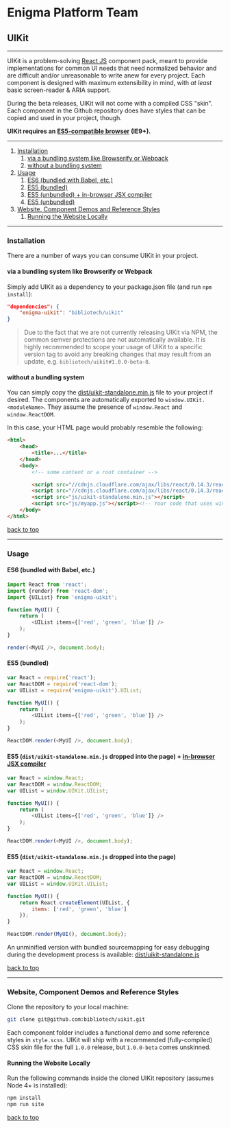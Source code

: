 # Enigma Platform Team
## UIKit

---

UIKit is a problem-solving [React JS](https://facebook.github.io/react/) component pack, meant to provide implementations for common UI needs that need normalized behavior and are difficult and/or unreasonable to write anew for every project. Each component is designed with maximum extensibility in mind, with _at least_ basic screen-reader & ARIA support.

During the beta releases, UIKit will not come with a compiled CSS "skin". Each component in the Github repository does have styles that can be copied and used in your project, though.

__UIKit requires an [ES5-compatible browser](http://kangax.github.io/compat-table/es5/) (IE9+).__

---

1. [Installation](#installation)
    1. [via a bundling system like Browserify or Webpack](#via-a-bundling-system-like-browserify-or-webpack)
    1. [without a bundling system](#without-a-bundling-system)
1. [Usage](#usage)
    1. [ES6 (bundled with Babel, etc.)](#es6-bundled-with-babel-etc)
    1. [ES5 (bundled)](#es5-bundled)
    1. [ES5 (unbundled) + in-browser JSX compiler](#es5-distuikitstandaloneminjs-dropped-into-the-page--inbrowser-jsx-compilerhttpbabeljsiodocsusagebrowser)
    1. [ES5 (unbundled)](#es5-distuikitstandaloneminjs-dropped-into-the-page)
1. [Website, Component Demos and Reference Styles](#website-component-demos-and-reference-styles)
    1. [Running the Website Locally](#running-the-website-locally)

---

### Installation

There are a number of ways you can consume UIKit in your project.

#### via a bundling system like Browserify or Webpack

Simply add UIKit as a dependency to your package.json file (and run `npm install`):

```json
"dependencies": {
    "enigma-uikit": "bibliotech/uikit"
}
```

> Due to the fact that we are not currently releasing UIKit via NPM, the common semver protections are not automatically available. It is highly recommended to scope your usage of UIKit to a specific version tag to avoid any breaking changes that may result from an update, e.g. `bibliotech/uikit#1.0.0-beta-8`.

#### without a bundling system

You can simply copy the [dist/uikit-standalone.min.js](https://github.com/bibliotech/uikit/blob/master/dist/uikit-standalone.min.js) file to your project if desired. The components are automatically exported to `window.UIKit.<moduleName>`. They assume the presence of `window.React` and `window.ReactDOM`.

In this case, your HTML page would probably resemble the following:
```html
<html>
    <head>
        <title>...</title>
    </head>
    <body>
        <!-- some content or a root container -->

        <script src="//cdnjs.cloudflare.com/ajax/libs/react/0.14.3/react.min.js"></script>
        <script src="//cdnjs.cloudflare.com/ajax/libs/react/0.14.3/react-dom.min.js"></script>
        <script src="js/uikit-standalone.min.js"></script>
        <script src="js/myapp.js"></script><!-- Your code that uses window.UIKit.<moduleName> goes last. -->
    </body>
</html>
```

[back to top](#uikit)

---

### Usage
#### ES6 (bundled with Babel, etc.)

```js
import React from 'react';
import {render} from 'react-dom';
import {UIList} from 'enigma-uikit';

function MyUI() {
    return (
        <UIList items={['red', 'green', 'blue']} />
    );
}

render(<MyUI />, document.body);
```

#### ES5 (bundled)

```js
var React = require('react');
var ReactDOM = require('react-dom');
var UIList = require('enigma-uikit').UIList;

function MyUI() {
    return (
        <UIList items={['red', 'green', 'blue']} />
    );
}

ReactDOM.render(<MyUI />, document.body);
```

#### ES5 (`dist/uikit-standalone.min.js` dropped into the page) + [in-browser JSX compiler](http://babeljs.io/docs/usage/browser/)
```js
var React = window.React;
var ReactDOM = window.ReactDOM;
var UIList = window.UIKit.UIList;

function MyUI() {
    return (
        <UIList items={['red', 'green', 'blue']} />
    );
}

ReactDOM.render(<MyUI />, document.body);
```

#### ES5 (`dist/uikit-standalone.min.js` dropped into the page)
```js
var React = window.React;
var ReactDOM = window.ReactDOM;
var UIList = window.UIKit.UIList;

function MyUI() {
    return React.createElement(UIList, {
        items: ['red', 'green', 'blue']
    });
}

ReactDOM.render(MyUI(), document.body);
```

An unminified version with bundled sourcemapping for easy debugging during the development process is available: [dist/uikit-standalone.js](dist/uikit-standalone.js)

[back to top](#uikit)

---

### Website, Component Demos and Reference Styles

Clone the repository to your local machine:

```bash
git clone git@github.com:bibliotech/uikit.git
```

Each component folder includes a functional demo and some reference styles in `style.scss`. UIKit will ship with a recommended (fully-compiled) CSS skin file for the full `1.0.0` release, but `1.0.0-beta` comes unskinned.

#### Running the Website Locally

Run the following commands inside the cloned UIKit repository (assumes Node 4+ is installed):

```bash
npm install
npm run site
```

[back to top](#uikit)
